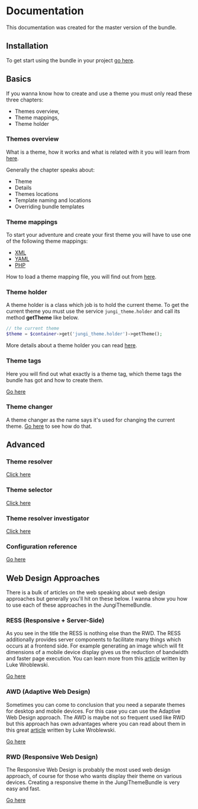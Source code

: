 Documentation
=============

This documentation was created for the master version of the bundle.

Installation
------------

To get start using the bundle in your project [go here](https://github.com/piku235/JungiThemeBundle/tree/master/Resources/doc/installation.md).

Basics
------

If you wanna know how to create and use a theme you must only read these three chapters: 

* Themes overview,
* Theme mappings,
* Theme holder

### Themes overview

What is a theme, how it works and what is related with it you will learn from [here](https://github.com/piku235/JungiThemeBundle/tree/master/Resources/doc/themes-overview.md).

Generally the chapter speaks about:

* Theme
* Details
* Themes locations
* Template naming and locations
* Overriding bundle templates

### Theme mappings

To start your adventure and create your first theme you will have to use one of the following theme mappings:

* [XML](https://github.com/piku235/JungiThemeBundle/tree/master/Resources/doc/xml-theme-mapping.md)
* [YAML](https://github.com/piku235/JungiThemeBundle/tree/master/Resources/doc/yaml-theme-mapping.md)
* [PHP](https://github.com/piku235/JungiThemeBundle/tree/master/Resources/doc/php-theme-mapping.md)

How to load a theme mapping file, you will find out from [here](https://github.com/piku235/JungiThemeBundle/tree/master/Resources/doc/loading-theme-mappings.md).

### Theme holder

A theme holder is a class which job is to hold the current theme. To get the current theme you must use the service `jungi_theme.holder`
and call its method **getTheme** like below.

```php
// the current theme
$theme = $container->get('jungi_theme.holder')->getTheme();
```

More details about a theme holder you can read [here](https://github.com/piku235/JungiThemeBundle/tree/master/Resources/doc/theme-holder.md).

### Theme tags

Here you will find out what exactly is a theme tag, which theme tags the bundle has got and how to create them.

[Go here](https://github.com/piku235/JungiThemeBundle/tree/master/Resources/doc/theme-tags.md)

### Theme changer

A theme changer as the name says it's used for changing the current theme. [Go here](https://github.com/piku235/JungiThemeBundle/tree/master/Resources/doc/theme-changer.md)
to see how do that.

Advanced
--------

### Theme resolver

[Click here](https://github.com/piku235/JungiThemeBundle/tree/master/Resources/doc/theme-resolver.md)

### Theme selector

[Click here](https://github.com/piku235/JungiThemeBundle/tree/master/Resources/doc/theme-selector.md)

### Theme resolver investigator

[Click here](https://github.com/piku235/JungiThemeBundle/tree/master/Resources/doc/theme-resolver-investigator.md)

### Configuration reference

[Go here](https://github.com/piku235/JungiThemeBundle/tree/master/Resources/doc/configuration.md)

Web Design Approaches
---------------------

There is a bulk of articles on the web speaking about web design approaches but generally you'll hit on these below.
I wanna show you how to use each of these approaches in the JungiThemeBundle.

### RESS (Responsive + Server-Side)

As you see in the title the RESS is nothing else than the RWD. The RESS additionally provides server components to
facilitate many things which occurs at a frontend side. For example generating an image which will fit dimensions of
a mobile device display gives us the reduction of bandwidth and faster page execution. You can learn more from this
[article](http://www.lukew.com/ff/entry.asp?1392) written by Luke Wroblewski.

[Go here](https://github.com/piku235/JungiThemeBundle/tree/master/Resources/doc/ress.md)

### AWD (Adaptive Web Design)

Sometimes you can come to conclusion that you need a separate themes for desktop and mobile devices. For this case you can
use the Adaptive Web Design approach. The AWD is maybe not so frequent used like RWD but this approach has own advantages
where you can read about them in this great [article](http://www.lukew.com/ff/entry.asp?1562) written by Luke Wroblewski.

[Go here](https://github.com/piku235/JungiThemeBundle/tree/master/Resources/doc/awd.md)

### RWD (Responsive Web Design)

The Responsive Web Design is probably the most used web design approach, of course for those who wants display their
theme on various devices. Creating a responsive theme in the JungiThemeBundle is very easy and fast.

[Go here](https://github.com/piku235/JungiThemeBundle/tree/master/Resources/doc/rwd.md)

